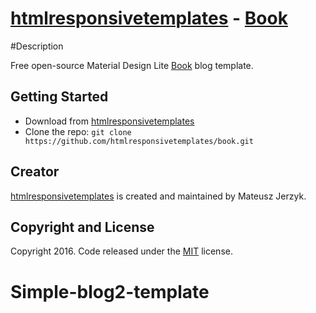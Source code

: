 # [htmlresponsivetemplates](http://htmlresponsivetemplates.com) - [Book](http://htmlresponsivetemplates.com/project/material-design-lite)

#Description

Free open-source Material Design Lite [Book](http://htmlresponsivetemplates.com/project/book) blog template.

## Getting Started

* Download from [htmlresponsivetemplates](http://htmlresponsivetemplates.com/project/book)
* Clone the repo: `git clone https://github.com/htmlresponsivetemplates/book.git`

## Creator

[htmlresponsivetemplates](http://htmlresponsivetemplates.com) is created and maintained by Mateusz Jerzyk.

## Copyright and License

Copyright 2016. Code released under the [MIT](https://github.com/book) license.
# Simple-blog2-template
